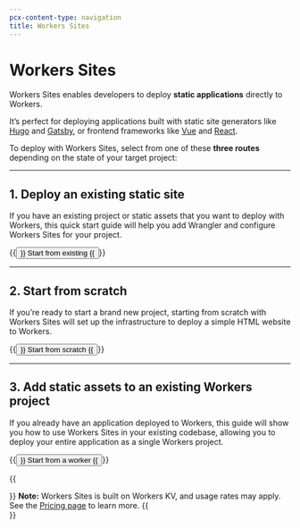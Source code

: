 ```yaml
---
pcx-content-type: navigation
title: Workers Sites
---
```


# Workers Sites

Workers Sites enables developers to deploy **static applications** directly to Workers.

It’s perfect for deploying applications built with static site generators like [Hugo](https://gohugo.io) and [Gatsby](https://www.gatsbyjs.org), or frontend frameworks like [Vue](https://vuejs.org) and [React](https://reactjs.org).

To deploy with Workers Sites, select from one of these **three routes** depending on the state of your target project:

***

## 1. Deploy an existing static site

If you have an existing project or static assets that you want to deploy with Workers, this quick start guide will help you add Wrangler and configure Workers Sites for your project.

<p>
  {{<button type="primary" href="/platform/sites/start-from-existing">}}
    Start from existing
  {{</button>}}
</p>

***

## 2. Start from scratch

If you’re ready to start a brand new project, starting from scratch with Workers Sites will set up the infrastructure to deploy a simple HTML website to Workers.

<p>
  {{<button type="primary" href="/platform/sites/start-from-scratch">}}
    Start from scratch
  {{</button>}}
</p>

***

## 3. Add static assets to an existing Workers project

If you already have an application deployed to Workers, this guide will show you how to use Workers Sites in your existing codebase, allowing you to deploy your entire application as a single Workers project.

<p>
  {{<button type="primary" href="/platform/sites/start-from-worker">}}
    Start from a worker
  {{</button>}}
</p>

{{<Aside>}}
**Note:** Workers Sites is built on Workers KV, and usage rates may apply. See the [Pricing page](/workers/platform/pricing/) to learn more.
{{</Aside>}}
